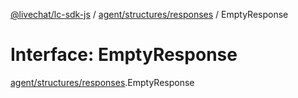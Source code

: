 [@livechat/lc-sdk-js](../README.md) / [agent/structures/responses](../modules/agent_structures_responses.md) / EmptyResponse

# Interface: EmptyResponse

[agent/structures/responses](../modules/agent_structures_responses.md).EmptyResponse
